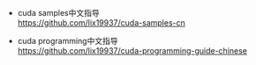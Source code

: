 
+ cuda samples中文指导      
https://github.com/lix19937/cuda-samples-cn   

+ cuda programming中文指导     
https://github.com/lix19937/cuda-programming-guide-chinese
